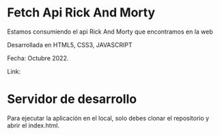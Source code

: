 # Fetch Api Rick And Morty

Estamos consumiendo el api Rick And Morty que encontramos en la web

Desarrollada en HTML5, CSS3, JAVASCRIPT

Fecha: Octubre 2022.

Link: 

# Servidor de desarrollo

Para ejecutar la aplicación en el local, solo debes clonar el repositorio y abrir el index.html.